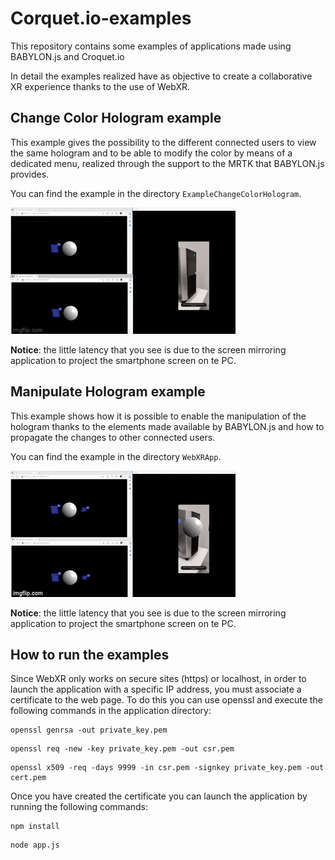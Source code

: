 # Corquet.io-examples

This repository contains some examples of applications made using BABYLON.js and Croquet.io

In detail the examples realized have as objective to create a collaborative XR experience thanks to the use of WebXR.

## Change Color Hologram example

This example gives the possibility to the different connected users to view the same hologram and to be able to modify the color by means of a dedicated menu, realized through the support to the MRTK that BABYLON.js provides.

You can find the example in the directory `ExampleChangeColorHologram`.

![Alt Text](img/change_color.gif)

**Notice**: the little latency that you see is due to the screen mirroring application to project the smartphone screen on te PC. 

## Manipulate Hologram example

This example shows how it is possible to enable the manipulation of the hologram thanks to the elements made available by BABYLON.js and how to propagate the changes to other connected users.

You can find the example in the directory `WebXRApp`.

![Alt Text](img/web_xr_app.gif)

**Notice**: the little latency that you see is due to the screen mirroring application to project the smartphone screen on te PC. 


## How to run the examples

Since WebXR only works on secure sites (https) or localhost, in order to launch the application with a specific IP address, you must associate a certificate to the web page. To do this you can use openssl and execute the following commands in the application directory:

```shell
openssl genrsa -out private_key.pem
```

```shell
openssl req -new -key private_key.pem -out csr.pem
```

```shell
openssl x509 -req -days 9999 -in csr.pem -signkey private_key.pem -out cert.pem
```

Once you have created the certificate you can launch the application by running the following commands:

```shell
npm install
```

```shell
node app.js
```